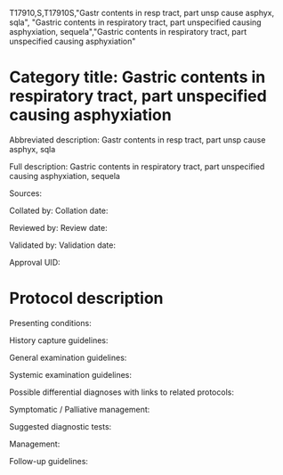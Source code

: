 T17910,S,T17910S,"Gastr contents in resp tract, part unsp cause asphyx, sqla", "Gastric contents in respiratory tract, part unspecified causing asphyxiation, sequela","Gastric contents in respiratory tract, part unspecified causing asphyxiation"
# Category title: Gastric contents in respiratory tract, part unspecified causing asphyxiation

Abbreviated description: Gastr contents in resp tract, part unsp cause asphyx, sqla

Full description: Gastric contents in respiratory tract, part unspecified causing asphyxiation, sequela

Sources:

Collated by:
Collation date:

Reviewed by:
Review date:

Validated by:
Validation date:

Approval UID:

# Protocol description

Presenting conditions:

History capture guidelines:

General examination guidelines:

Systemic examination guidelines:

Possible differential diagnoses with links to related protocols:

Symptomatic / Palliative management:

Suggested diagnostic tests:

Management:

Follow-up guidelines:
